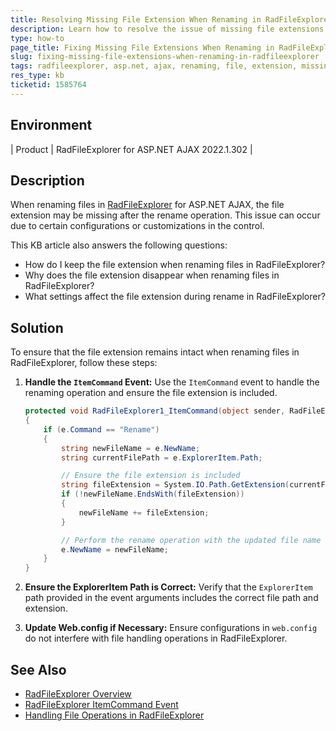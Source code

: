 ```yaml
---
title: Resolving Missing File Extension When Renaming in RadFileExplorer
description: Learn how to resolve the issue of missing file extensions when renaming files using RadFileExplorer for ASP.NET AJAX.
type: how-to
page_title: Fixing Missing File Extensions When Renaming in RadFileExplorer
slug: fixing-missing-file-extensions-when-renaming-in-radfileexplorer
tags: radfileexplorer, asp.net, ajax, renaming, file, extension, missing
res_type: kb
ticketid: 1585764
---
```

## Environment
| Product | RadFileExplorer for ASP.NET AJAX 2022.1.302 |

## Description
When renaming files in [RadFileExplorer](https://docs.telerik.com/devtools/aspnet-ajax/controls/fileexplorer/overview) for ASP.NET AJAX, the file extension may be missing after the rename operation. This issue can occur due to certain configurations or customizations in the control.

This KB article also answers the following questions:
- How do I keep the file extension when renaming files in RadFileExplorer?
- Why does the file extension disappear when renaming files in RadFileExplorer?
- What settings affect the file extension during rename in RadFileExplorer?

## Solution
To ensure that the file extension remains intact when renaming files in RadFileExplorer, follow these steps:

1. **Handle the `ItemCommand` Event:**
   Use the `ItemCommand` event to handle the renaming operation and ensure the file extension is included.

   ```csharp
   protected void RadFileExplorer1_ItemCommand(object sender, RadFileExplorerEventArgs e)
   {
       if (e.Command == "Rename")
       {
           string newFileName = e.NewName;
           string currentFilePath = e.ExplorerItem.Path;

           // Ensure the file extension is included
           string fileExtension = System.IO.Path.GetExtension(currentFilePath);
           if (!newFileName.EndsWith(fileExtension))
           {
               newFileName += fileExtension;
           }

           // Perform the rename operation with the updated file name
           e.NewName = newFileName;
       }
   }
   ```

2. **Ensure the ExplorerItem Path is Correct:**
   Verify that the `ExplorerItem` path provided in the event arguments includes the correct file path and extension.

3. **Update Web.config if Necessary:**
   Ensure configurations in `web.config` do not interfere with file handling operations in RadFileExplorer.

## See Also
- [RadFileExplorer Overview](https://docs.telerik.com/devtools/aspnet-ajax/controls/fileexplorer/overview)
- [RadFileExplorer ItemCommand Event](https://docs.telerik.com/devtools/aspnet-ajax/controls/fileexplorer/client-side-programming/events/itemcommand)
- [Handling File Operations in RadFileExplorer](https://docs.telerik.com/devtools/aspnet-ajax/controls/fileexplorer/data-binding/overview)


